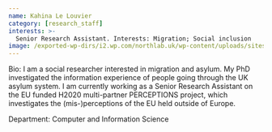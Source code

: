 ```yaml
---
name: Kahina Le Louvier
category: [research_staff]
interests: >-
  Senior Research Assistant. Interests: Migration; Social inclusion
image: /exported-wp-dirs/i2.wp.com/northlab.uk/wp-content/uploads/sites/15/2020/02/picture13c8.jpg
---
```

Bio: I am a social researcher interested in migration and asylum. My PhD investigated the information experience of people going through the UK asylum system. I am currently working as a Senior Research Assistant on the EU funded H2020 multi-partner PERCEPTIONS project, which investigates the (mis-)perceptions of the EU held outside of Europe.

Department: Computer and Information Science

